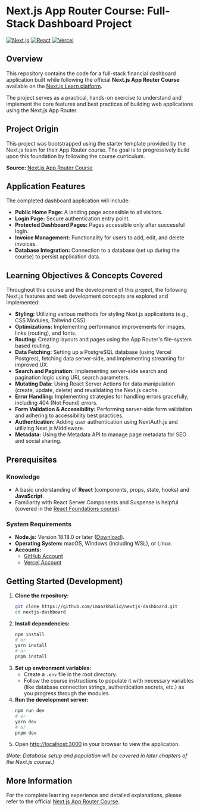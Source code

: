 # Next.js App Router Course: Full-Stack Dashboard Project

[![Next.js](https://img.shields.io/badge/Next.js-15+-black?style=flat-square&logo=nextdotjs)](https://nextjs.org/)
[![React](https://img.shields.io/badge/React-19+-blue?style=flat-square&logo=react)](https://reactjs.org/)
[![Vercel](https://img.shields.io/badge/Hosted%20on-Vercel-black?style=flat-square&logo=vercel)](https://vercel.com/)

## Overview

This repository contains the code for a full-stack financial dashboard application built while following the official **Next.js App Router Course** available on the [Next.js Learn platform](https://nextjs.org/learn).

The project serves as a practical, hands-on exercise to understand and implement the core features and best practices of building web applications using the Next.js App Router.

## Project Origin

This project was bootstrapped using the starter template provided by the Next.js team for their App Router course. The goal is to progressively build upon this foundation by following the course curriculum.

**Source:** [Next.js App Router Course](https://nextjs.org/learn)

## Application Features

The completed dashboard application will include:

* **Public Home Page:** A landing page accessible to all visitors.
* **Login Page:** Secure authentication entry point.
* **Protected Dashboard Pages:** Pages accessible only after successful login.
* **Invoice Management:** Functionality for users to add, edit, and delete invoices.
* **Database Integration:** Connection to a database (set up during the course) to persist application data.

## Learning Objectives & Concepts Covered

Throughout this course and the development of this project, the following Next.js features and web development concepts are explored and implemented:

* **Styling:** Utilizing various methods for styling Next.js applications (e.g., CSS Modules, Tailwind CSS).
* **Optimizations:** Implementing performance improvements for images, links (routing), and fonts.
* **Routing:** Creating layouts and pages using the App Router's file-system based routing.
* **Data Fetching:** Setting up a PostgreSQL database (using Vercel Postgres), fetching data server-side, and implementing streaming for improved UX.
* **Search and Pagination:** Implementing server-side search and pagination logic using URL search parameters.
* **Mutating Data:** Using React Server Actions for data manipulation (create, update, delete) and revalidating the Next.js cache.
* **Error Handling:** Implementing strategies for handling errors gracefully, including 404 (Not Found) errors.
* **Form Validation & Accessibility:** Performing server-side form validation and adhering to accessibility best practices.
* **Authentication:** Adding user authentication using NextAuth.js and utilizing Next.js Middleware.
* **Metadata:** Using the Metadata API to manage page metadata for SEO and social sharing.

## Prerequisites

### Knowledge

* A basic understanding of **React** (components, props, state, hooks) and **JavaScript**.
* Familiarity with React Server Components and Suspense is helpful (covered in the [React Foundations course](https://nextjs.org/learn/react-foundations)).

### System Requirements

* **Node.js:** Version 18.18.0 or later ([Download](https://nodejs.org/)).
* **Operating System:** macOS, Windows (including WSL), or Linux.
* **Accounts:**
    * [GitHub Account](https://github.com/)
    * [Vercel Account](https://vercel.com/)

## Getting Started (Development)

1.  **Clone the repository:**
    ```bash
    git clone https://github.com/imaazkhalid/nextjs-dashboard.git
    cd nextjs-dashboard
    ```
2.  **Install dependencies:**
    ```bash
    npm install
    # or
    yarn install
    # or
    pnpm install
    ```
3.  **Set up environment variables:**
    * Create a `.env` file in the root directory.
    * Follow the course instructions to populate it with necessary variables (like database connection strings, authentication secrets, etc.) as you progress through the modules.
4.  **Run the development server:**
    ```bash
    npm run dev
    # or
    yarn dev
    # or
    pnpm dev
    ```
5.  Open [http://localhost:3000](http://localhost:3000) in your browser to view the application.

*(Note: Database setup and population will be covered in later chapters of the Next.js course.)*

## More Information

For the complete learning experience and detailed explanations, please refer to the official [Next.js App Router Course](https://nextjs.org/learn).